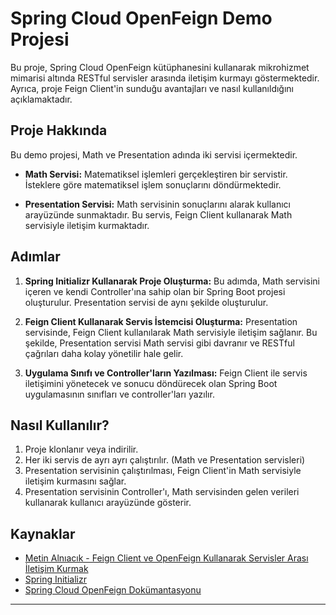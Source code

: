 # Spring Cloud OpenFeign Demo Projesi

Bu proje, Spring Cloud OpenFeign kütüphanesini kullanarak mikrohizmet mimarisi altında RESTful servisler arasında iletişim kurmayı göstermektedir. Ayrıca, proje Feign Client'in sunduğu avantajları ve nasıl kullanıldığını açıklamaktadır.

## Proje Hakkında

Bu demo projesi, Math ve Presentation adında iki servisi içermektedir.

- **Math Servisi:** Matematiksel işlemleri gerçekleştiren bir servistir. İsteklere göre matematiksel işlem sonuçlarını döndürmektedir.

- **Presentation Servisi:** Math servisinin sonuçlarını alarak kullanıcı arayüzünde sunmaktadır. Bu servis, Feign Client kullanarak Math servisiyle iletişim kurmaktadır.

## Adımlar

1. **Spring Initializr Kullanarak Proje Oluşturma:** Bu adımda, Math servisini içeren ve kendi Controller'ına sahip olan bir Spring Boot projesi oluşturulur. Presentation servisi de aynı şekilde oluşturulur.

2. **Feign Client Kullanarak Servis İstemcisi Oluşturma:** Presentation servisinde, Feign Client kullanılarak Math servisiyle iletişim sağlanır. Bu şekilde, Presentation servisi Math servisi gibi davranır ve RESTful çağrıları daha kolay yönetilir hale gelir.

3. **Uygulama Sınıfı ve Controller'ların Yazılması:** Feign Client ile servis iletişimini yönetecek ve sonucu döndürecek olan Spring Boot uygulamasının sınıfları ve controller'ları yazılır.

## Nasıl Kullanılır?

1. Proje klonlanır veya indirilir.
2. Her iki servis de ayrı ayrı çalıştırılır. (Math ve Presentation servisleri)
3. Presentation servisinin çalıştırılması, Feign Client'in Math servisiyle iletişim kurmasını sağlar.
4. Presentation servisinin Controller'ı, Math servisinden gelen verileri kullanarak kullanıcı arayüzünde gösterir.

## Kaynaklar

- [Metin Alnıacık - Feign Client ve OpenFeign Kullanarak Servisler Arası İletişim Kurmak](https://metinalniacik.medium.com/feign-client-open-feign-kullanarak-servisler-aras%C4%B1-i%CC%87leti%C5%9Fim-kurmak-63d19a11b5c6)
- [Spring Initializr](https://start.spring.io/)
- [Spring Cloud OpenFeign Dokümantasyonu](https://docs.spring.io/spring-cloud-openfeign/docs/current/reference/html/)

---

